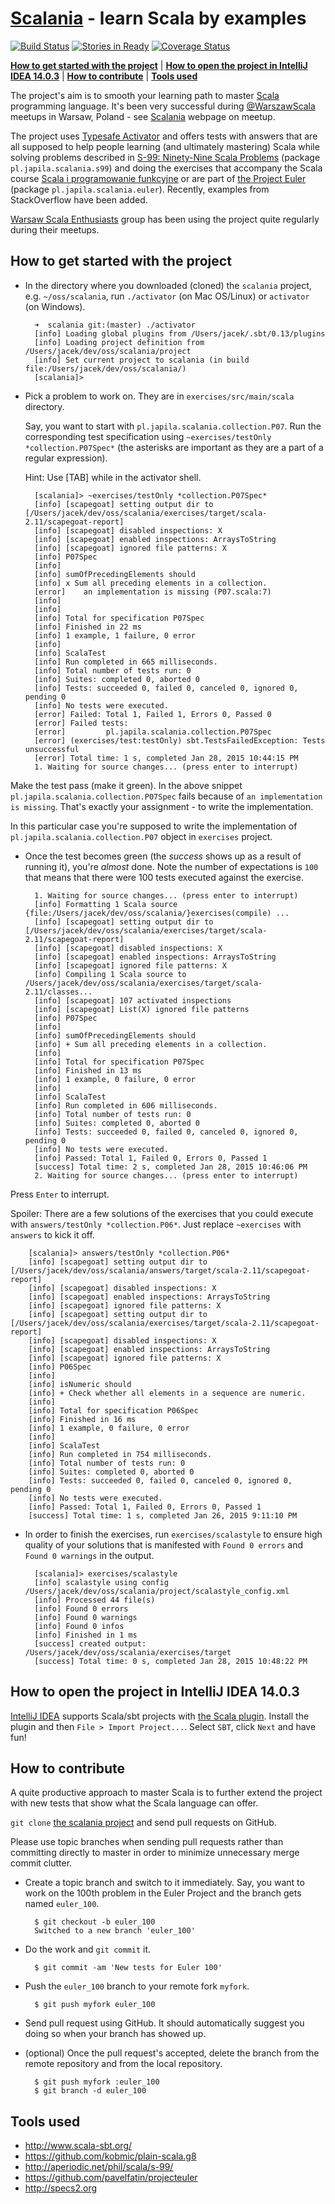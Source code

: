 # [Scalania](http://scalania.pl) - learn Scala by examples

[![Build Status](https://travis-ci.org/jaceklaskowski/scalania.svg?branch=master)](https://travis-ci.org/jaceklaskowski/scalania)
[![Stories in Ready](https://badge.waffle.io/jaceklaskowski/scalania.png?label=ready&title=Ready)](https://waffle.io/jaceklaskowski/scalania)
[![Coverage Status](https://img.shields.io/coveralls/jaceklaskowski/scalania.svg)](https://coveralls.io/r/jaceklaskowski/scalania)

**[How to get started with the project](#how-to-get-started-with-the-project)** |
**[How to open the project in IntelliJ IDEA 14.0.3](#how-to-open-the-project-in-intellij-idea-1403)** |
**[How to contribute](#how-to-contribute)** |
**[Tools used](#tools-used)**

The project's aim is to smooth your learning path to master [Scala](http://scala-lang.org) programming language.
It's been very successful during [@WarszawScala](https://twitter.com/WarszawScaLa/) meetups in Warsaw, Poland - see [Scalania](http://scalania.pl) webpage on meetup.

The project uses [Typesafe Activator](http://typesafe.com/activator) and offers tests with answers that are all supposed to help
people learning (and ultimately mastering) Scala while solving problems described in [S-99: Ninety-Nine Scala Problems](http://aperiodic.net/phil/scala/s-99/) (package `pl.japila.scalania.s99`) and doing the exercises that accompany the Scala course [Scala i programowanie funkcyjne](http://www.grzegorzbalcerek.net/scalafp.html) or are part of [the Project Euler](http://projecteuler.net/problems) (package `pl.japila.scalania.euler`). Recently, examples from StackOverflow have been added.

[Warsaw Scala Enthusiasts](http://warsawscala.pl/) group has been using the project quite regularly during their meetups.

## How to get started with the project

* In the directory where you downloaded (cloned) the `scalania` project, e.g. `~/oss/scalania`, run `./activator` (on Mac OS/Linux) or `activator` (on Windows).

        ➜  scalania git:(master) ./activator
        [info] Loading global plugins from /Users/jacek/.sbt/0.13/plugins
        [info] Loading project definition from /Users/jacek/dev/oss/scalania/project
        [info] Set current project to scalania (in build file:/Users/jacek/dev/oss/scalania/)
        [scalania]>

* Pick a problem to work on. They are in `exercises/src/main/scala` directory.

    Say, you want to start with `pl.japila.scalania.collection.P07`. Run the corresponding test specification using `~exercises/testOnly *collection.P07Spec*` (the asterisks are important as they are a part of a regular expression).
    
    Hint: Use [TAB] while in the activator shell.

        [scalania]> ~exercises/testOnly *collection.P07Spec*
        [info] [scapegoat] setting output dir to [/Users/jacek/dev/oss/scalania/exercises/target/scala-2.11/scapegoat-report]
        [info] [scapegoat] disabled inspections: X
        [info] [scapegoat] enabled inspections: ArraysToString
        [info] [scapegoat] ignored file patterns: X
        [info] P07Spec
        [info] 
        [info] sumOfPrecedingElements should
        [info] x Sum all preceding elements in a collection.
        [error]    an implementation is missing (P07.scala:7)
        [info] 
        [info] 
        [info] Total for specification P07Spec
        [info] Finished in 22 ms
        [info] 1 example, 1 failure, 0 error
        [info]  
        [info] ScalaTest
        [info] Run completed in 665 milliseconds.
        [info] Total number of tests run: 0
        [info] Suites: completed 0, aborted 0
        [info] Tests: succeeded 0, failed 0, canceled 0, ignored 0, pending 0
        [info] No tests were executed.
        [error] Failed: Total 1, Failed 1, Errors 0, Passed 0
        [error] Failed tests:
        [error]         pl.japila.scalania.collection.P07Spec
        [error] (exercises/test:testOnly) sbt.TestsFailedException: Tests unsuccessful
        [error] Total time: 1 s, completed Jan 28, 2015 10:44:15 PM
        1. Waiting for source changes... (press enter to interrupt)

Make the test pass (make it green). In the above snippet `pl.japila.scalania.collection.P07Spec` fails because of `an implementation is missing`.
That's exactly your assignment - to write the implementation.

In this particular case you're supposed to write the implementation of `pl.japila.scalania.collection.P07` object in `exercises` project.

* Once the test becomes green (the *success* shows up as a result of running it), you're *almost* done. Note the number of expectations is `100` that means that there were 100 tests executed against the exercise.

        1. Waiting for source changes... (press enter to interrupt)
        [info] Formatting 1 Scala source {file:/Users/jacek/dev/oss/scalania/}exercises(compile) ...
        [info] [scapegoat] setting output dir to [/Users/jacek/dev/oss/scalania/exercises/target/scala-2.11/scapegoat-report]
        [info] [scapegoat] disabled inspections: X
        [info] [scapegoat] enabled inspections: ArraysToString
        [info] [scapegoat] ignored file patterns: X
        [info] Compiling 1 Scala source to /Users/jacek/dev/oss/scalania/exercises/target/scala-2.11/classes...
        [info] [scapegoat] 107 activated inspections
        [info] [scapegoat] List(X) ignored file patterns
        [info] P07Spec
        [info] 
        [info] sumOfPrecedingElements should
        [info] + Sum all preceding elements in a collection.
        [info] 
        [info] Total for specification P07Spec
        [info] Finished in 13 ms
        [info] 1 example, 0 failure, 0 error
        [info]  
        [info] ScalaTest
        [info] Run completed in 606 milliseconds.
        [info] Total number of tests run: 0
        [info] Suites: completed 0, aborted 0
        [info] Tests: succeeded 0, failed 0, canceled 0, ignored 0, pending 0
        [info] No tests were executed.
        [info] Passed: Total 1, Failed 0, Errors 0, Passed 1
        [success] Total time: 2 s, completed Jan 28, 2015 10:46:06 PM
        2. Waiting for source changes... (press enter to interrupt)

Press `Enter` to interrupt.

Spoiler: There are a few solutions of the exercises that you could execute with `answers/testOnly *collection.P06*`.
Just replace `~exercises` with `answers` to kick it off.

        [scalania]> answers/testOnly *collection.P06*
        [info] [scapegoat] setting output dir to [/Users/jacek/dev/oss/scalania/answers/target/scala-2.11/scapegoat-report]
        [info] [scapegoat] disabled inspections: X
        [info] [scapegoat] enabled inspections: ArraysToString
        [info] [scapegoat] ignored file patterns: X
        [info] [scapegoat] setting output dir to [/Users/jacek/dev/oss/scalania/exercises/target/scala-2.11/scapegoat-report]
        [info] [scapegoat] disabled inspections: X
        [info] [scapegoat] enabled inspections: ArraysToString
        [info] [scapegoat] ignored file patterns: X
        [info] P06Spec
        [info]
        [info] isNumeric should
        [info] + Check whether all elements in a sequence are numeric.
        [info]
        [info] Total for specification P06Spec
        [info] Finished in 16 ms
        [info] 1 example, 0 failure, 0 error
        [info]
        [info] ScalaTest
        [info] Run completed in 754 milliseconds.
        [info] Total number of tests run: 0
        [info] Suites: completed 0, aborted 0
        [info] Tests: succeeded 0, failed 0, canceled 0, ignored 0, pending 0
        [info] No tests were executed.
        [info] Passed: Total 1, Failed 0, Errors 0, Passed 1
        [success] Total time: 1 s, completed Jan 26, 2015 9:11:10 PM

* In order to finish the exercises, run `exercises/scalastyle` to ensure high quality of your solutions that is 
manifested with `Found 0 errors` and `Found 0 warnings` in the output.

        [scalania]> exercises/scalastyle
        [info] scalastyle using config /Users/jacek/dev/oss/scalania/project/scalastyle_config.xml
        [info] Processed 44 file(s)
        [info] Found 0 errors
        [info] Found 0 warnings
        [info] Found 0 infos
        [info] Finished in 1 ms
        [success] created output: /Users/jacek/dev/oss/scalania/exercises/target
        [success] Total time: 0 s, completed Jan 28, 2015 10:48:22 PM

## How to open the project in IntelliJ IDEA 14.0.3

[IntelliJ IDEA](http://www.jetbrains.com/idea/) supports Scala/sbt projects with [the Scala plugin](http://plugins.jetbrains.com/plugin/?id=1347).
Install the plugin and then `File > Import Project...`. Select `SBT`, click `Next` and have fun!

## How to contribute

A quite productive approach to master Scala is to further extend the project with new tests that show what the Scala language can offer.

`git clone` [the scalania project](https://github.com/jaceklaskowski/scalania) and send pull requests on GitHub.

Please use topic branches when sending pull requests rather than committing directly to master in order to minimize unnecessary merge commit clutter.

* Create a topic branch and switch to it immediately. Say, you want to work on the 100th problem in the Euler Project and the branch gets named `euler_100`.

        $ git checkout -b euler_100
        Switched to a new branch 'euler_100'

* Do the work and `git commit` it.

        $ git commit -am 'New tests for Euler 100'

* Push the `euler_100` branch to your remote fork `myfork`.

        $ git push myfork euler_100

* Send pull request using GitHub. It should automatically suggest you doing so when your branch has showed up.

* (optional) Once the pull request's accepted, delete the branch from the remote repository and from the local repository.

        $ git push myfork :euler_100
        $ git branch -d euler_100

## Tools used

* http://www.scala-sbt.org/
* https://github.com/kobmic/plain-scala.g8
* http://aperiodic.net/phil/scala/s-99/
* https://github.com/pavelfatin/projecteuler
* http://specs2.org

